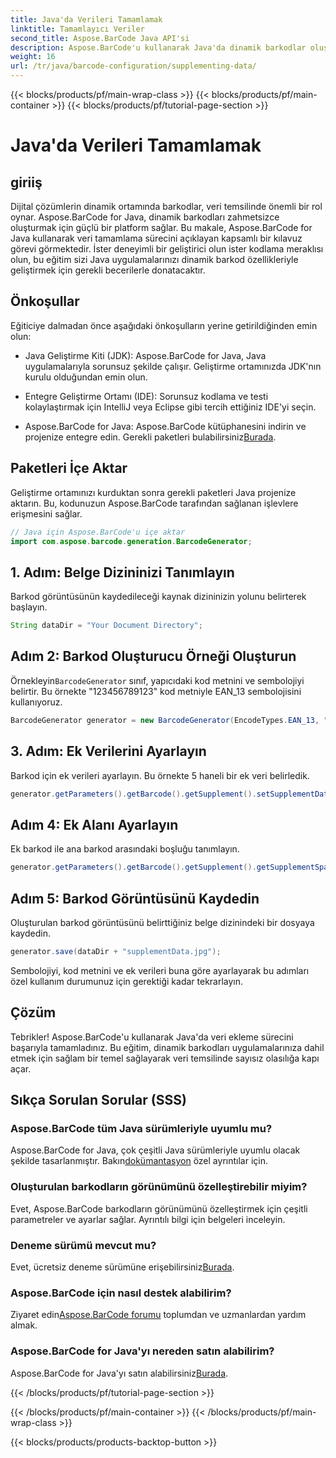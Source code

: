 ```yaml
---
title: Java'da Verileri Tamamlamak
linktitle: Tamamlayıcı Veriler
second_title: Aspose.BarCode Java API'si
description: Aspose.BarCode'u kullanarak Java'da dinamik barkodlar oluşturmayı öğrenin. Verileri EAN_13 sembolojisiyle tamamlamak için adım adım kılavuz.
weight: 16
url: /tr/java/barcode-configuration/supplementing-data/
---
```


{{< blocks/products/pf/main-wrap-class >}}
{{< blocks/products/pf/main-container >}}
{{< blocks/products/pf/tutorial-page-section >}}

# Java'da Verileri Tamamlamak


## giriiş

Dijital çözümlerin dinamik ortamında barkodlar, veri temsilinde önemli bir rol oynar. Aspose.BarCode for Java, dinamik barkodları zahmetsizce oluşturmak için güçlü bir platform sağlar. Bu makale, Aspose.BarCode for Java kullanarak veri tamamlama sürecini açıklayan kapsamlı bir kılavuz görevi görmektedir. İster deneyimli bir geliştirici olun ister kodlama meraklısı olun, bu eğitim sizi Java uygulamalarınızı dinamik barkod özellikleriyle geliştirmek için gerekli becerilerle donatacaktır.

## Önkoşullar

Eğiticiye dalmadan önce aşağıdaki önkoşulların yerine getirildiğinden emin olun:

- Java Geliştirme Kiti (JDK): Aspose.BarCode for Java, Java uygulamalarıyla sorunsuz şekilde çalışır. Geliştirme ortamınızda JDK'nın kurulu olduğundan emin olun.

- Entegre Geliştirme Ortamı (IDE): Sorunsuz kodlama ve testi kolaylaştırmak için IntelliJ veya Eclipse gibi tercih ettiğiniz IDE'yi seçin.

- Aspose.BarCode for Java: Aspose.BarCode kütüphanesini indirin ve projenize entegre edin. Gerekli paketleri bulabilirsiniz[Burada](https://releases.aspose.com/barcode/java/).

## Paketleri İçe Aktar

Geliştirme ortamınızı kurduktan sonra gerekli paketleri Java projenize aktarın. Bu, kodunuzun Aspose.BarCode tarafından sağlanan işlevlere erişmesini sağlar.

```java
// Java için Aspose.BarCode'u içe aktar
import com.aspose.barcode.generation.BarcodeGenerator;
```

## 1. Adım: Belge Dizininizi Tanımlayın

Barkod görüntüsünün kaydedileceği kaynak dizininizin yolunu belirterek başlayın.

```java
String dataDir = "Your Document Directory";
```

## Adım 2: Barkod Oluşturucu Örneği Oluşturun

 Örnekleyin`BarcodeGenerator` sınıf, yapıcıdaki kod metnini ve sembolojiyi belirtir. Bu örnekte "123456789123" kod metniyle EAN_13 sembolojisini kullanıyoruz.

```java
BarcodeGenerator generator = new BarcodeGenerator(EncodeTypes.EAN_13, "123456789123");
```

## 3. Adım: Ek Verilerini Ayarlayın

Barkod için ek verileri ayarlayın. Bu örnekte 5 haneli bir ek veri belirledik.

```java
generator.getParameters().getBarcode().getSupplement().setSupplementData("12345");
```

## Adım 4: Ek Alanı Ayarlayın

Ek barkod ile ana barkod arasındaki boşluğu tanımlayın.

```java
generator.getParameters().getBarcode().getSupplement().getSupplementSpace().setPoint(2.0f);
```

## Adım 5: Barkod Görüntüsünü Kaydedin

Oluşturulan barkod görüntüsünü belirttiğiniz belge dizinindeki bir dosyaya kaydedin.

```java
generator.save(dataDir + "supplementData.jpg");
```

Sembolojiyi, kod metnini ve ek verileri buna göre ayarlayarak bu adımları özel kullanım durumunuz için gerektiği kadar tekrarlayın.

## Çözüm

Tebrikler! Aspose.BarCode'u kullanarak Java'da veri ekleme sürecini başarıyla tamamladınız. Bu eğitim, dinamik barkodları uygulamalarınıza dahil etmek için sağlam bir temel sağlayarak veri temsilinde sayısız olasılığa kapı açar.

## Sıkça Sorulan Sorular (SSS)

### Aspose.BarCode tüm Java sürümleriyle uyumlu mu?
 Aspose.BarCode for Java, çok çeşitli Java sürümleriyle uyumlu olacak şekilde tasarlanmıştır. Bakın[dokümantasyon](https://reference.aspose.com/barcode/java/) özel ayrıntılar için.

### Oluşturulan barkodların görünümünü özelleştirebilir miyim?
Evet, Aspose.BarCode barkodların görünümünü özelleştirmek için çeşitli parametreler ve ayarlar sağlar. Ayrıntılı bilgi için belgeleri inceleyin.

### Deneme sürümü mevcut mu?
Evet, ücretsiz deneme sürümüne erişebilirsiniz[Burada](https://releases.aspose.com/).

### Aspose.BarCode için nasıl destek alabilirim?
 Ziyaret edin[Aspose.BarCode forumu](https://forum.aspose.com/c/barcode/13) toplumdan ve uzmanlardan yardım almak.

### Aspose.BarCode for Java'yı nereden satın alabilirim?
 Aspose.BarCode for Java'yı satın alabilirsiniz[Burada](https://purchase.aspose.com/buy).




{{< /blocks/products/pf/tutorial-page-section >}}

{{< /blocks/products/pf/main-container >}}
{{< /blocks/products/pf/main-wrap-class >}}

{{< blocks/products/products-backtop-button >}}
